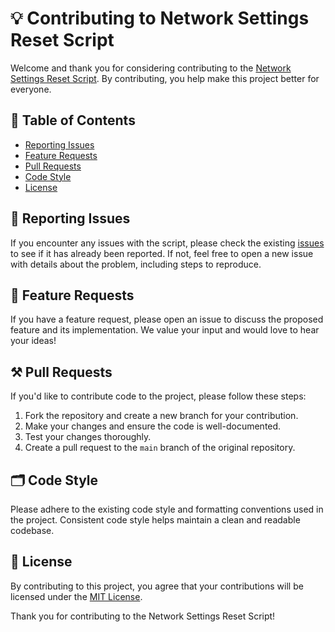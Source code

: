 # 💡 Contributing to Network Settings Reset Script

Welcome and thank you for considering contributing to the [Network Settings Reset Script](https://github.com/M1HA15/network-maintenance). By contributing, you help make this project better for everyone.

## 📃 Table of Contents

- [Reporting Issues](#reporting-issues)
- [Feature Requests](#feature-requests)
- [Pull Requests](#pull-requests)
- [Code Style](#code-style)
- [License](#license)

## 🔔 Reporting Issues

If you encounter any issues with the script, please check the existing [issues](https://github.com/M1HA15/network-maintenance/issues) to see if it has already been reported. If not, feel free to open a new issue with details about the problem, including steps to reproduce.

## 🔨 Feature Requests

If you have a feature request, please open an issue to discuss the proposed feature and its implementation. We value your input and would love to hear your ideas!

## ⚒️ Pull Requests

If you'd like to contribute code to the project, please follow these steps:

1. Fork the repository and create a new branch for your contribution.
2. Make your changes and ensure the code is well-documented.
3. Test your changes thoroughly.
4. Create a pull request to the `main` branch of the original repository.

## 🗂️ Code Style

Please adhere to the existing code style and formatting conventions used in the project. Consistent code style helps maintain a clean and readable codebase.

## 📃 License

By contributing to this project, you agree that your contributions will be licensed under the [MIT License](https://github.com/M1HA15/network-maintenance/blob/main/LICENSE.md).

Thank you for contributing to the Network Settings Reset Script!

